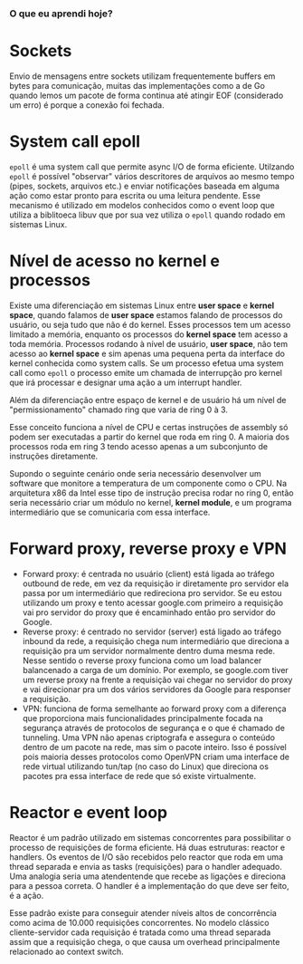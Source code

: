 ### O que eu aprendi hoje? 

# Sockets

Envio de mensagens entre sockets utilizam frequentemente buffers em bytes para comunicação, muitas das implementações como a de Go quando lemos um pacote de forma continua até atingir EOF (considerado um erro) é porque a conexão foi fechada. 

# System call epoll

`epoll` é uma system call que permite async I/O de forma eficiente. Utilzando `epoll` é possível "observar" vários descritores de arquivos ao mesmo tempo (pipes, sockets, arquivos etc.) e enviar notificações baseada em alguma ação como estar pronto para escrita ou uma leitura pendente. Esse mecanismo é utilizado em modelos conhecidos como o event loop que utiliza a biblitoeca libuv que por sua vez utiliza o `epoll` quando rodado em sistemas Linux.

# Nível de acesso no kernel e processos

Existe uma diferenciação em sistemas Linux entre **user space** e **kernel space**, quando falamos de **user space** estamos falando de processos do usuário, ou seja tudo que não é do kernel. Esses processos tem um acesso limitado a memória, enquanto os processos do **kernel space** tem acesso a toda memória. Processos rodando à nível de usuário, **user space**, não tem acesso ao **kernel space** e sim apenas uma pequena perta da interface do kernel conhecida como system calls. Se um processo efetua uma system call como `epoll` o processo emite um chamada de interrupção pro kernel que irá processar e designar uma ação a um interrupt handler. 

Além da diferenciação entre espaço de kernel e de usuário há um nível de "permissionamento" chamado ring que varia de ring 0 à 3. 

Esse conceito funciona a nível de CPU e certas instruções de assembly só podem ser executadas a partir do kernel que roda em ring 0. A maioria dos processos roda em ring 3 tendo acesso apenas a um subconjunto de instruções diretamente. 

Supondo o seguinte cenário onde seria necessário desenvolver um software que monitore a temperatura de um componente como o CPU. Na arquitetura x86 da Intel esse tipo de instrução precisa rodar no ring 0, então seria necessário criar um módulo no kernel, **kernel module**, e um programa intermediário que se comunicaria com essa interface. 

# Forward proxy, reverse proxy e VPN

- Forward proxy: é centrada no usuário (client) está ligada ao tráfego outbound de rede, em vez da requisição ir diretamente pro servidor ela passa por um intermediário que redireciona pro servidor. Se eu estou utilizando um proxy e tento acessar google.com primeiro a requisição vai pro servidor do proxy que é encaminhado então pro servidor do Google.
- Reverse proxy: é centrado no servidor (server) está ligado ao tráfego inbound da rede, a requisição chega num intermediário que direciona a requisição pra um servidor normalmente dentro duma mesma rede. Nesse sentido o reverse proxy funciona como um load balancer balancenado a carga de um domínio. Por exemplo, se google.com tiver um reverse proxy na frente a requisição vai chegar no servidor do proxy e vai direcionar pra um dos vários servidores da Google para responser a requisição. 
- VPN: funciona de forma semelhante ao forward proxy com a diferença que proporciona mais funcionalidades principalmente focada na segurança através de protocolos de segurança e o que é chamado de tunneling. Uma VPN não apenas criptografa e assegura o conteúdo dentro de um pacote na rede, mas sim o pacote inteiro. Isso é possível pois maioria desses protocolos como OpenVPN criam uma interface de rede virtual utilizando tun/tap (no caso do Linux) que direciona os pacotes pra essa interface de rede que só existe virtualmente.

# Reactor e event loop

Reactor é um padrão utilizado em sistemas concorrentes para possibilitar o processo de requisições de forma eficiente. Há duas estruturas: reactor e handlers. Os eventos de I/O são recebidos pelo reactor que roda em uma thread separada e envia as tasks (requisições) para o handler adequado. Uma analogia seria uma atendentende que recebe as ligações e direciona para a pessoa correta. O handler é a implementação do que deve ser feito, é a ação. 

Esse padrão existe para conseguir atender níveis altos de concorrência como acima de 10.000 requisições concorrentes. No modelo clássico cliente-servidor cada requisição é tratada como uma thread separada assim que a requisição chega, o que causa um overhead principalmente relacionado ao context switch.

